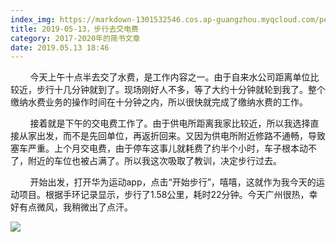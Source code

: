```yaml
---
index_img: https://markdown-1301532546.cos.ap-guangzhou.myqcloud.com/peipei_blog/20210921145135.jpeg
title: 2019-05-13，步行去交电费
category: 2017-2020年的简书文章
date: 2019.05.13 18:46
---
```


        今天上午十点半去交了水费，是工作内容之一。由于自来水公司距离单位比较近，步行十几分钟就到了。现场刚好人不多，等了大约十分钟就轮到我了。整个缴纳水费业务的操作时间在十分钟之内，所以很快就完成了缴纳水费的工作。

        接着就是下午的交电费工作了。由于供电所距离我家比较近，所以我选择直接从家出发，而不是先回单位，再返折回来。又因为供电所附近修路不通畅，导致塞车严重。上个月交电费，由于停车这事儿就耗费了约半个小时，车子根本动不了，附近的车位也被占满了。所以我这次吸取了教训，决定步行过去。

        开始出发，打开华为运动app，点击“开始步行”，嘻嘻，这就作为我今天的运动项目。根据手环记录显示，步行了1.58公里，耗时22分钟。今天广州很热，幸好有点微风，我稍微出了点汗。

![](https://markdown-1301532546.cos.ap-guangzhou.myqcloud.com/peipei_blog/20210921145135.jpeg)  

